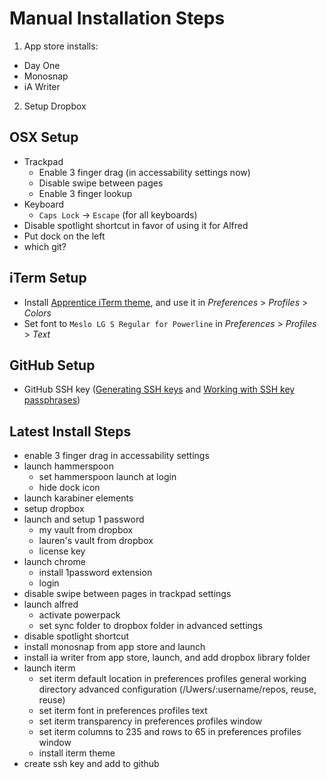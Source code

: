 Manual Installation Steps
=========================
1. App store installs:
  - Day One
  - Monosnap
  - iA Writer
2. Setup Dropbox

OSX Setup
---------
- Trackpad
  - Enable 3 finger drag (in accessability settings now)
  - Disable swipe between pages
  - Enable 3 finger lookup
- Keyboard
  - `Caps Lock` -> `Escape` (for all keyboards)
- Disable spotlight shortcut in favor of using it for Alfred
- Put dock on the left
- which git?

iTerm Setup
-----------
- Install [Apprentice iTerm theme](https://github.com/romainl/iterm2-colorschemes), and use it in _Preferences_ > _Profiles_ > _Colors_
- Set font to `Meslo LG S Regular for Powerline` in _Preferences_ > _Profiles_ > _Text_

GitHub Setup
------------
- GitHub SSH key ([Generating SSH keys](https://help.github.com/articles/generating-ssh-keys/) and [Working with SSH key passphrases](https://help.github.com/articles/working-with-ssh-key-passphrases/))


Latest Install Steps
--------------------
- enable 3 finger drag in accessability settings
- launch hammerspoon
  - set hammerspoon launch at login
  - hide dock icon
- launch karabiner elements
- setup dropbox
- launch and setup 1 password
  - my vault from dropbox
  - lauren's vault from dropbox
  - license key
- launch chrome
  - install 1password extension
  - login
- disable swipe between pages in trackpad settings
- launch alfred
  - activate powerpack
  - set sync folder to dropbox folder in advanced settings
- disable spotlight shortcut
- install monosnap from app store and launch
- install ia writer from app store, launch, and add dropbox library folder
- launch iterm
  - set iterm default location in preferences profiles general working directory advanced configuration (/Uwers/:username/repos, reuse, reuse)
  - set iterm font in preferences profiles text
  - set iterm transparency in preferences profiles window
  - set iterm columns to 235 and rows to 65 in preferences profiles window
  - install iterm theme
- create ssh key and add to github
